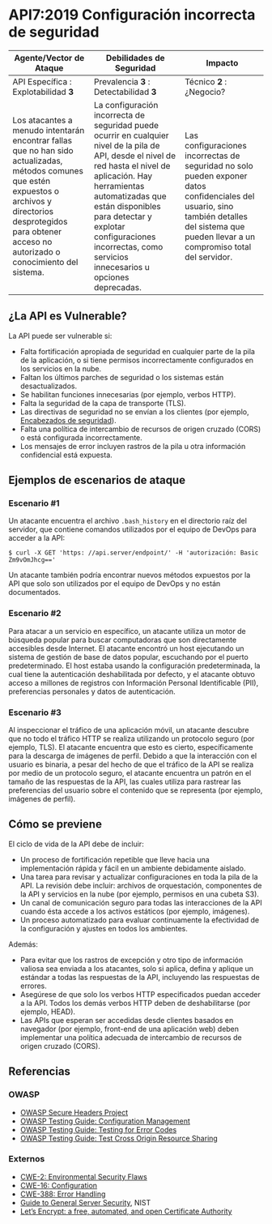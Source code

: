 API7:2019 Configuración incorrecta de seguridad
===================

|Agente/Vector de Ataque | Debilidades de Seguridad | Impacto |
| - | - | - |
| API Específica : Explotabilidad **3** | Prevalencia **3** : Detectabilidad **3** | Técnico **2** : ¿Negocio? |
| Los atacantes a menudo intentarán encontrar fallas que no han sido actualizadas, métodos comunes que estén expuestos o archivos y directorios desprotegidos para obtener acceso no autorizado o conocimiento del sistema. | La configuración incorrecta de seguridad puede ocurrir en cualquier nivel de la pila de API, desde el nivel de red hasta el nivel de aplicación. Hay herramientas automatizadas que están disponibles para detectar y explotar configuraciones incorrectas, como servicios innecesarios u opciones deprecadas. | Las configuraciones incorrectas de seguridad no solo pueden exponer datos confidenciales del usuario, sino también detalles del sistema que pueden llevar a un compromiso total del servidor. |


## ¿La API es Vulnerable?

La API puede ser vulnerable si:

* Falta fortificación apropiada de seguridad en cualquier parte de la pila de la aplicación, o si tiene permisos incorrectamente configurados en los servicios en la nube.
* Faltan los últimos parches de seguridad o los sistemas están desactualizados.
* Se habilitan funciones innecesarias (por ejemplo, verbos HTTP).
* Falta la seguridad de la capa de transporte (TLS).
* Las directivas de seguridad no se envían a los clientes (por ejemplo, [Encabezados de seguridad][1]).
* Falta una política de intercambio de recursos de origen cruzado (CORS) o está configurada incorrectamente.
* Los mensajes de error incluyen rastros de la pila u otra información confidencial está expuesta.


## Ejemplos de escenarios de ataque

### Escenario #1

Un atacante encuentra el archivo `.bash_history` en el directorio raíz del
servidor, que contiene comandos utilizados por el equipo de DevOps para acceder a la API:

```
$ curl -X GET 'https: //api.server/endpoint/' -H 'autorización: Basic Zm9vOmJhcg=='
```

Un atacante también podría encontrar nuevos métodos expuestos por la API que solo son utilizados por el equipo de DevOps y no están documentados.

### Escenario #2

Para atacar a un servicio en específico, un atacante utiliza un motor de búsqueda popular para buscar computadoras que son directamente accesibles desde Internet. El atacante encontró un host ejecutando un sistema de gestión de base de datos popular, escuchando por el puerto predeterminado. El host estaba usando la configuración predeterminada, la cual tiene la autenticación deshabilitada por defecto, y el atacante obtuvo acceso a millones de registros con Información Personal Identificable (PII), preferencias personales y datos de autenticación.

### Escenario #3
Al inspeccionar el tráfico de una aplicación móvil, un atacante descubre que no todo
el tráfico HTTP se realiza utilizando un protocolo seguro (por ejemplo, TLS). El atacante encuentra que esto es cierto, específicamente para la descarga de imágenes de perfil. Debido a que la interacción con el usuario es binaria, a pesar del hecho de que el tráfico de la API se realiza por medio de un protocolo seguro, el atacante encuentra un patrón en el tamaño de las respuestas de la API, las cuales utiliza para rastrear las preferencias del usuario sobre el contenido que se representa (por ejemplo, imágenes de perfil).

## Cómo se previene
El ciclo de vida de la API debe de incluir:
* Un proceso de fortificación repetible que lleve hacia una implementación
rápida y fácil en un ambiente debidamente aislado.
* Una tarea para revisar y actualizar configuraciones en toda la pila de la API.
La revisión debe incluir: archivos de orquestación, componentes de la API y
servicios en la nube (por ejemplo, permisos en una cubeta S3).
* Un canal de comunicación seguro para todas las interacciones de la API
  cuando ésta accede a los activos estáticos (por ejemplo, imágenes).
* Un proceso automatizado para evaluar continuamente la efectividad de la
   configuración y ajustes en todos los ambientes.

Además:

* Para evitar que los rastros de excepción y otro tipo de información valiosa
sea enviada a los atacantes, solo si aplica, defina y aplique un estándar a todas las respuestas de la API, incluyendo las respuestas de errores.
* Asegúrese de que solo los verbos HTTP especificados puedan acceder a la API.
Todos los demás verbos HTTP deben de deshabilitarse (por ejemplo, HEAD).
* Las APIs que esperan ser accedidas desde clientes basados en navegador
(por ejemplo, front-end de una aplicación web) deben implementar una política
adecuada de intercambio de recursos de origen cruzado (CORS).


## Referencias

### OWASP

* [OWASP Secure Headers Project][1]
* [OWASP Testing Guide: Configuration Management][2]
* [OWASP Testing Guide: Testing for Error Codes][3]
* [OWASP Testing Guide: Test Cross Origin Resource Sharing][9]


### Externos

* [CWE-2: Environmental Security Flaws][4]
* [CWE-16: Configuration][5]
* [CWE-388: Error Handling][6]
* [Guide to General Server Security][7], NIST
* [Let’s Encrypt: a free, automated, and open Certificate Authority][8]

[1]: https://www.owasp.org/index.php/OWASP_Secure_Headers_Project
[2]: https://www.owasp.org/index.php/Testing_for_configuration_management
[3]: https://www.owasp.org/index.php/Testing_for_Error_Code_(OTG-ERR-001)
[4]: https://cwe.mitre.org/data/definitions/2.html
[5]: https://cwe.mitre.org/data/definitions/16.html
[6]: https://cwe.mitre.org/data/definitions/388.html
[7]: https://csrc.nist.gov/publications/detail/sp/800-123/final
[8]: https://letsencrypt.org/
[9]: https://www.owasp.org/index.php/Test_Cross_Origin_Resource_Sharing_(OTG-CLIENT-007)
